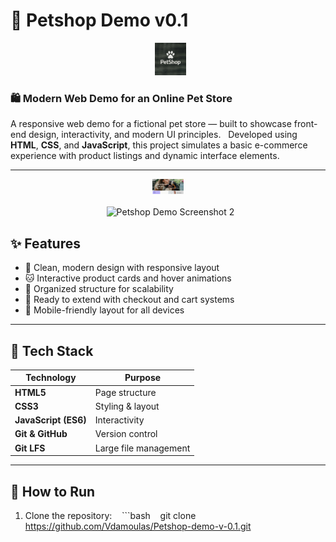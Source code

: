 # 🐾 Petshop Demo v0.1

<p align="center">
  <img src="images-banner.png" alt="Petshop Demo Banner" width="10%">
</p>

### 🛍️ Modern Web Demo for an Online Pet Store

A responsive web demo for a fictional pet store — built to showcase front-end design, interactivity, and modern UI principles.  
Developed using **HTML**, **CSS**, and **JavaScript**, this project simulates a basic e-commerce experience with product listings and dynamic interface elements.

---
<p align="center">
  <img src="Header.png" alt="Petshop Demo Screenshot 1" width="10%">
  <br><br>
  <img src="images/preview2.png" alt="Petshop Demo Screenshot 2" width="10%">
</p>

## ✨ Features

- 🐶 Clean, modern design with responsive layout  
- 🐱 Interactive product cards and hover animations  
- 🐾 Organized structure for scalability  
- 🛒 Ready to extend with checkout and cart systems  
- 📱 Mobile-friendly layout for all devices  

---

## 🧠 Tech Stack

| Technology | Purpose |
|-------------|----------|
| **HTML5** | Page structure |
| **CSS3** | Styling & layout |
| **JavaScript (ES6)** | Interactivity |
| **Git & GitHub** | Version control |
| **Git LFS** | Large file management |

---

## 🚀 How to Run

1. Clone the repository:
   ```bash
   git clone https://github.com/Vdamoulas/Petshop-demo-v-0.1.git
